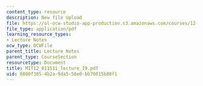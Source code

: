```yaml
---
content_type: resource
description: New file Upload
file: https://ol-ocw-studio-app-production.s3.amazonaws.com/courses/12-811-tropical-meteorology-spring-2011/0880f3054b2a9da556e0bb70015b88f1_MIT12_811S11_lecture_19.pdf
file_type: application/pdf
learning_resource_types:
- Lecture Notes
ocw_type: OCWFile
parent_title: Lecture Notes
parent_type: CourseSection
resourcetype: Document
title: MIT12_811S11_lecture_19.pdf
uid: 0880f305-4b2a-9da5-56e0-bb70015b88f1
---
```

